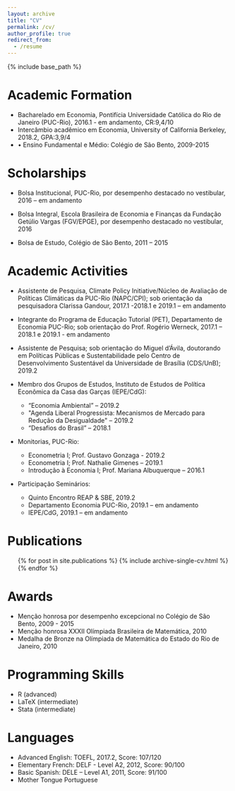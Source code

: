 ```yaml
---
layout: archive
title: "CV"
permalink: /cv/
author_profile: true
redirect_from:
  - /resume
---
```


{% include base_path %}

Academic Formation
======
* Bacharelado em Economia, Pontifícia Universidade Católica do Rio de Janeiro (PUC-Rio), 2016.1 - em andamento, CR:9,4/10
* Intercâmbio acadêmico em Economia, University of California Berkeley, 2018.2, GPA:3,9/4
* •	Ensino Fundamental e Médio: Colégio de São Bento, 2009-2015

Scholarships
======
* Bolsa Institucional, PUC-Rio, por desempenho destacado no vestibular, 2016 – em andamento

* Bolsa Integral, Escola Brasileira de Economia e Finanças da Fundação Getúlio Vargas (FGV/EPGE), por desempenho destacado no vestibular, 2016

* Bolsa de Estudo, Colégio de São Bento, 2011 – 2015
  
Academic Activities
======
* Assistente de Pesquisa, Climate Policy Initiative/Núcleo de Avaliação de Políticas Climáticas da PUC-Rio (NAPC/CPI); sob orientação da pesquisadora Clarissa Gandour, 2017.1 -2018.1 e 2019.1 – em andamento

* Integrante do Programa de Educação Tutorial (PET), Departamento de Economia PUC-Rio; sob orientação do Prof. Rogério Werneck, 2017.1 – 2018.1 e 2019.1 - em andamento

* Assistente de Pesquisa; sob orientação do Miguel d’Ávila, doutorando em Políticas Públicas e Sustentabilidade pelo Centro de Desenvolvimento Sustentável da Universidade de Brasília (CDS/UnB); 2019.2 

* Membro dos Grupos de Estudos, Instituto de Estudos de Política Econômica da Casa das Garças (IEPE/CdG):
  * “Economia Ambiental” – 2019.2
  * "Agenda Liberal Progressista: Mecanismos de Mercado para Redução da Desigualdade" – 2019.2
  * “Desafios do Brasil” – 2018.1

* Monitorias, PUC-Rio:
  * Econometria I; Prof. Gustavo Gonzaga  - 2019.2
  * Econometria I; Prof. Nathalie Gimenes – 2019.1
  * Introdução à Economia I; Prof. Mariana Albuquerque – 2016.1

* Participação Seminários:
  * Quinto Encontro REAP & SBE, 2019.2
  * Departamento Economia PUC-Rio, 2019.1 – em andamento
  * IEPE/CdG, 2019.1 – em andamento


Publications
======
  <ul>{% for post in site.publications %}
    {% include archive-single-cv.html %}
  {% endfor %}</ul>
  
Awards
======

* Menção honrosa por desempenho excepcional no Colégio de São Bento, 2009 - 2015
*	Menção honrosa XXXII Olímpiada Brasileira de Matemática, 2010
*	Medalha de Bronze na Olímpiada de Matemática do Estado do Rio de Janeiro, 2010


Programming Skills
======

*	R        (advanced)
*	LaTeX (intermediate)
*	Stata  (intermediate)

  
Languages
======

* Advanced English: TOEFL, 2017.2, Score: 107/120
* Elementary French: DELF - Level A2, 2012, Score: 90/100
* Basic Spanish: DELE – Level A1, 2011, Score: 91/100
* Mother Tongue Portuguese